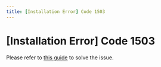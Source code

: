 ```yaml
---
title: [Installation Error] Code 1503
---
```


# [Installation Error] Code 1503
Please refer to [this guide](https://youtu.be/MZC2hcrieS8) to solve the issue.